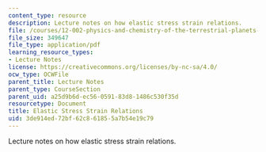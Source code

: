 ```yaml
---
content_type: resource
description: Lecture notes on how elastic stress strain relations.
file: /courses/12-002-physics-and-chemistry-of-the-terrestrial-planets-fall-2008/3de914ed72bf62c861855a7b54e19c79_MIT12_002f08_Lec10.pdf
file_size: 349647
file_type: application/pdf
learning_resource_types:
- Lecture Notes
license: https://creativecommons.org/licenses/by-nc-sa/4.0/
ocw_type: OCWFile
parent_title: Lecture Notes
parent_type: CourseSection
parent_uid: a25d9b6d-ec56-0591-83d8-1486c530f35d
resourcetype: Document
title: Elastic Stress Strain Relations
uid: 3de914ed-72bf-62c8-6185-5a7b54e19c79
---
```

Lecture notes on how elastic stress strain relations.